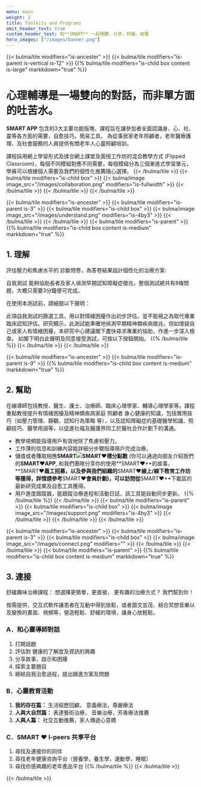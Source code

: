```yaml
---
menu: main
weight: 2
title: Toolkits and Programs
omit_header_text: true
custom_header_text: 和**SMART** 一起傾聽，分享，舒緩，收獲
hero_images: ["/images/banner.png"]
---
```


{{< bulma/tile modifiers="is-ancester" >}}
  {{< bulma/tile modifiers="is-parent is-vertical is-12" >}}
     {{% bulma/tile modifiers="is-child box content is-large" markkdown="true" %}}
# 心理輔導是一場雙向的對話，而非單方面的吐苦水。

**SMART APP** 包含的3大主要功能版塊，課程旨在讓參加者全面認識身、心、社、靈等各方面的需要，自愈技巧，簡易工具。 為從事居家老年照顧者，老年醫療護理、及社會服務的人員提供有關老年人心靈照顧培訓。

課程採用網上學習形式及揉合網上課堂及面授工作坊的混合教學方式 (Flipped Classroom)，每個不同模組對應不同需要，每個模組分為三個漸進式學習單元，學員可以根據個人需要及我們的個性化推薦隨心選擇。
    {{< /bulma/tile >}}
    {{< bulma/tile modifiers="is-child box" >}}
      {{< bulma/image image_src="/images/collaboration.png" modifiers="is-fullwidth" >}}
    {{< /bulma/tile >}}
  {{< /bulma/tile >}}
{{< /bulma/tile >}}

{{< bulma/tile modifiers="is-ancester" >}}
  {{< bulma/tile modifiers="is-parent is-3" >}}
    {{< bulma/tile modifiers="is-child box" >}}
      {{< bulma/image image_src="/images/understand.png" modifiers="is-4by3" >}}
    {{< /bulma/tile >}}
  {{< /bulma/tile >}}
  {{< bulma/tile modifiers="is-parent" >}}
    {{% bulma/tile modifiers="is-child box content is-medium" markkdown="true" %}}
## 1. 理解
評估壓力和焦慮水平的 診斷問卷，為答卷結果設計個性化的治療方案:

自我測試  能夠協助長者及家人偵測早期認知障礙症徵兆，整個測試總共有8條問題，大概只需要3分鐘便可完成。

在使用本測試前，請細閱以下聲明：

此項自我測試的篩選工具，用以對情緒困擾作出初步評估，並不能視之為取代專業臨床認知評估。研究顯示，此測試能準確地偵測早期精神類疾病徵兆，但如懷疑自己或家人有情緒困擾，本研究中心建議閣下盡快尋求專業的協助，作進一步深入檢查。 如閣下明白此聲明及同意接受測試，可按以下按鈕開始。
    {{% /bulma/tile %}}
  {{< /bulma/tile >}}
{{< /bulma/tile >}}

{{< bulma/tile modifiers="is-ancester" >}}
  {{< bulma/tile modifiers="is-parent is-9" >}}
    {{% bulma/tile modifiers="is-child box content is-medium" markkdown="true" %}}
## 2. 幫助
在線導師包括教授、醫生、護士、治療師、臨床心理學家、輔導心理學家等。課程重點教授提升有情緒困擾及精神類疾病家庭 照顧者 身心健康的知識，包括實用技巧（如壓力管理、靜觀、認知行為策略 等），以及認知障礙症的基礎醫學知識、照顧技巧、醫學用語等，以促進社福及醫護界同工於醫社合作計劃下的溝通。

 * 教學視頻能指導用戶有效地除了焦慮和壓力。
 * 工作薄的信息和訓練內容能詳細分步驟指導用戶完成治療。
 * 儲值或者賺取相應**SMART![SMART❤積分](/images/smart_token.png "SMART❤點數")點數** (你可以通過向朋友介紹我們的**SMART❤APP**, 和我們團隊分享你的使用**SMART❤**的故事，**SMART❤**義工招募，以及參與我們組織的**SMART❤**線上/線下教育工作坊等獲得，詳情請參考**SMART❤**會員計劃)，可以訪問從**SMART❤**下載區的最新研究成果及自愈工具獲得。
 * 用戶進度跟蹤器，能跟蹤治療進程和活動日誌，該工具能自動同步更新。
    {{% /bulma/tile %}}
  {{< /bulma/tile >}}
  {{< bulma/tile modifiers="is-parent" >}}
    {{< bulma/tile modifiers="is-child box" >}}
      {{< bulma/image image_src="/images/support.png" modifiers="is-4by3" >}}
    {{< /bulma/tile >}}
  {{< /bulma/tile >}}
{{< /bulma/tile >}}

{{< bulma/tile modifiers="is-ancester" >}}
  {{< bulma/tile modifiers="is-parent is-3" >}}
    {{< bulma/tile modifiers="is-child box" >}}
      {{< bulma/image image_src="/images/connect.png" modifiers="" >}}
    {{< /bulma/tile >}}
  {{< /bulma/tile >}}
  {{< bulma/tile modifiers="is-parent" >}}
    {{% bulma/tile modifiers="is-child box content is-medium" markkdown="true" %}}
## 3. 連接
舒緩趣味治療課程： 想選擇更簡單，更直接， 更有趣的治療方式？  我們幫到你！

按需提供，交互式軟件讓患者在互動中得到放鬆，或者圖文並茂、結合冥想音樂以及變換的畫面、視頻等，營造輕鬆、舒緩的環境，讓身心放輕鬆。

### A．和心靈導師對話
 1. 打開話題 
 2. 評估對 健康的了解度及資訊的興趣 
 3. 分享故事，啟示和困擾
 4. 探索主要題目 
 5. 總結自我治愈過程，提出跟進方案及問題

### B．心靈教育活動
 1. **我的存在篇：** 生活經歷回顧， 意義療法，尊嚴療法
 2. **人與大自然篇：** 表達藝術治療， 音樂治療，芳香療法推薦
 3. **人與人篇：** 社交互動推薦，家人傳遞心意橋

### C．**SMART ❤ I-peers** 共享平台
 1. 尋找及連接你的同伴
 2. 尋找老年健康咨詢平台（營養學，養生學，運動學，睡眠）
 3. 尋找你感興趣的老年產品平台
    {{% /bulma/tile %}}
  {{< /bulma/tile >}}
  
{{< /bulma/tile >}}
